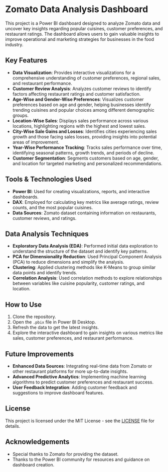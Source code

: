 # Zomato Data Analysis Dashboard

This project is a Power BI dashboard designed to analyze Zomato data and uncover key insights regarding popular cuisines, customer preferences, and restaurant ratings. The dashboard allows users to gain valuable insights to improve operational and marketing strategies for businesses in the food industry.

## Key Features

- **Data Visualization**: Provides interactive visualizations for a comprehensive understanding of customer preferences, regional sales, and restaurant performance.
- **Customer Review Analysis**: Analyzes customer reviews to identify factors affecting restaurant ratings and customer satisfaction.
- **Age-Wise and Gender-Wise Preferences**: Visualizes customer preferences based on age and gender, helping businesses identify trending cuisines and popular choices among different demographic groups.
- **Location-Wise Sales**: Displays sales performance across various locations, highlighting regions with the highest and lowest sales.
- **City-Wise Sale Gains and Losses**: Identifies cities experiencing sales growth and those facing sales losses, providing insights into potential areas of improvement.
- **Year-Wise Performance Tracking**: Tracks sales performance over time, identifying seasonal patterns, growth trends, and periods of decline.
- **Customer Segmentation**: Segments customers based on age, gender, and location for targeted marketing and personalized recommendations.

## Tools & Technologies Used

- **Power BI**: Used for creating visualizations, reports, and interactive dashboards.
- **DAX**: Employed for calculating key metrics like average ratings, review counts, and the most popular cuisines.
- **Data Sources**: Zomato dataset containing information on restaurants, customer reviews, and ratings.

## Data Analysis Techniques

- **Exploratory Data Analysis (EDA)**: Performed initial data exploration to understand the structure of the dataset and identify key patterns.
- **PCA for Dimensionality Reduction**: Used Principal Component Analysis (PCA) to reduce dimensions and simplify the analysis.
- **Clustering**: Applied clustering methods like K-Means to group similar data points and identify trends.
- **Correlation Analysis**: Used correlation methods to explore relationships between variables like cuisine popularity, customer ratings, and location.

## How to Use

1. Clone the repository.
2. Open the `.pbix` file in Power BI Desktop.
3. Refresh the data to get the latest insights.
4. Explore the interactive dashboard to gain insights on various metrics like sales, customer preferences, and restaurant performance.

## Future Improvements

- **Enhanced Data Sources**: Integrating real-time data from Zomato or other restaurant platforms for more up-to-date insights.
- **Advanced Predictive Analytics**: Implementing machine learning algorithms to predict customer preferences and restaurant success.
- **User Feedback Integration**: Adding customer feedback and suggestions to improve dashboard features.

## License

This project is licensed under the MIT License - see the [LICENSE](LICENSE) file for details.

## Acknowledgements

- Special thanks to Zomato for providing the dataset.
- Thanks to the Power BI community for resources and guidance on dashboard creation.
